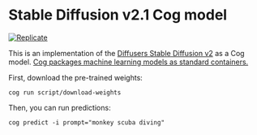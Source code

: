 # Stable Diffusion v2.1 Cog model

[![Replicate](https://replicate.com/cjwbw/stable-diffusion-v2.1/badge)](https://replicate.com/cjwbw/stable-diffusion-v2.1) 

This is an implementation of the [Diffusers Stable Diffusion v2](https://huggingface.co/stabilityai/stable-diffusion-2-1) as a Cog model. [Cog packages machine learning models as standard containers.](https://github.com/replicate/cog)

First, download the pre-trained weights:

    cog run script/download-weights 

Then, you can run predictions:

    cog predict -i prompt="monkey scuba diving"

